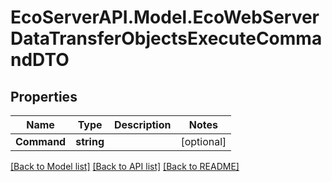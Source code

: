 # EcoServerAPI.Model.EcoWebServerDataTransferObjectsExecuteCommandDTO
## Properties

Name | Type | Description | Notes
------------ | ------------- | ------------- | -------------
**Command** | **string** |  | [optional] 

[[Back to Model list]](../README.md#documentation-for-models) [[Back to API list]](../README.md#documentation-for-api-endpoints) [[Back to README]](../README.md)

